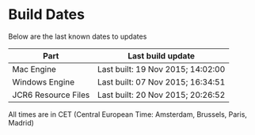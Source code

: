 # Build Dates

Below are the last known dates to updates

Part | Last build update
-----|-----
Mac Engine | Last built: 19 Nov 2015; 14:02:00
Windows Engine | Last built: 07 Nov 2015; 16:34:51
JCR6 Resource Files | Last built: 20 Nov 2015; 20:26:52
All times are in CET (Central European Time: Amsterdam, Brussels, Paris, Madrid)



